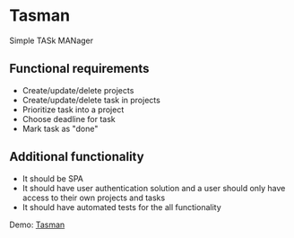 # Tasman
Simple TASk MANager

## Functional requirements

* Create/update/delete projects
* Create/update/delete task in projects
* Prioritize task into a project
* Choose deadline for task
* Mark task as "done"

## Additional functionality

* It should be SPA
* It should have user authentication solution and a user should only have access to their own projects and tasks
* It should have automated tests for the all functionality

Demo: [Tasman](http://br3t.org.ua/works/tasman)